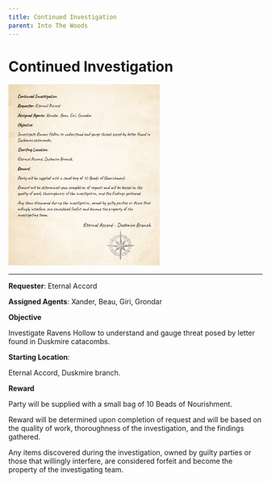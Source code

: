 ```yaml
---
title: Continued Investigation
parent: Into The Woods
---
```


# Continued Investigation

<img src="Ravens_Hollow_Request.png" alt="Ravens Hollow Request" width="300"/>

---

**Requester**: Eternal Accord

**Assigned Agents**: Xander, Beau, Giri, Grondar

**Objective**

Investigate Ravens Hollow to understand and gauge threat posed by letter found in Duskmire catacombs.

**Starting Location**:

Eternal Accord, Duskmire branch.  

**Reward**

Party will be supplied with a small bag of 10 Beads of Nourishment.

Reward will be determined upon completion of request and will be based on the quality of work, thoroughness of the investigation, and the findings gathered.

Any items discovered during the investigation, owned by guilty parties or those that willingly interfere, are considered forfeit and become the property of the investigating team.